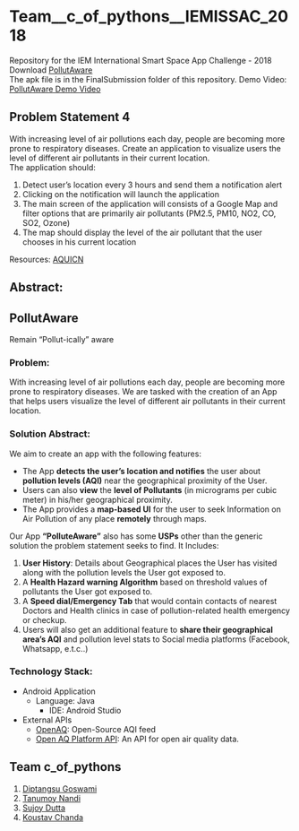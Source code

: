 # Team__c_of_pythons__IEMISSAC_2018
Repository for the IEM International Smart Space App Challenge - 2018  
Download [PollutAware](https://github.com/diptangsu/Team__c_of_pythons__IEMISSAC_2018/raw/master/FinalSubmission/PollutAware.apk)  
The apk file is in the FinalSubmission folder of this repository.
Demo Video: [PollutAware Demo Video](https://youtu.be/JkCzdOuMyI4)

## Problem Statement 4
With increasing level of air pollutions each day, people are becoming more prone to respiratory diseases. Create an application to visualize users the level of different air pollutants in their current location.  
The application should:  
1) Detect user’s location every 3 hours and send them a notification alert  
2) Clicking on the notification will launch the application  
3) The main screen of the application will consists of a Google Map and filter options that are primarily air pollutants (PM2.5, PM10, NO2, CO, SO2, Ozone)  
4) The map should display the level of the air pollutant that the user chooses in his current location  

Resources: [AQUICN](https://aqicn.org/api/)

## Abstract:
## PollutAware
Remain “Pollut-ically” aware

### Problem:
With increasing level of air pollutions each day, people are becoming more prone to respiratory diseases. We are tasked with the creation of an App that helps users visualize the level of different air pollutants in their current location. 

### Solution Abstract:
We aim to create an app with the following features:  
- The App **detects the user’s location and notifies** the user about **pollution levels (AQI)** near the geographical proximity of the User.
- Users can also **view** the **level of Pollutants** (in micrograms per cubic meter) in his/her geographical proximity.
- The App provides a **map-based UI** for the user to seek Information on Air Pollution of any place **remotely** through maps.

Our App **“PolluteAware”** also has some **USPs** other than the generic solution the problem statement seeks to find.
It Includes:
1. **User History**: Details about Geographical places the User has visited along with the pollution levels the User got exposed to.
2. A **Health Hazard warning Algorithm** based on threshold values of pollutants the User got exposed to.
3. A **Speed dial/Emergency Tab** that would contain contacts of nearest Doctors and Health clinics in case of pollution-related health emergency or checkup.
4. Users will also get an additional feature to **share their geographical area’s AQI** and pollution level stats to Social media platforms (Facebook, Whatsapp, e.t.c..)

### Technology Stack:
- Android Application
  - Language: Java
    - IDE: Android Studio
- External APIs
  - [OpenAQ](https://openaq.org/#/?_k=dasb9d): Open-Source AQI feed
  - [Open AQ Platform API](https://docs.openaq.org/): An API for open air quality data. 


## Team c_of_pythons
1. [Diptangsu Goswami](https://github.com/diptangsu)
2. [Tanumoy Nandi](https://github.com/tmoynandy)
3. [Sujoy Dutta](https://github.com/Sujoydatta26)
4. [Koustav Chanda](https://github.com/KoustavCode)
